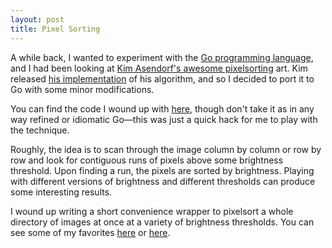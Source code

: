 ```yaml
---
layout: post
title: Pixel Sorting
---
```


A while back, I wanted to experiment with the [Go programming language](http://www.golang.org), and I had been looking at [Kim Asendorf's awesome pixelsorting](http://kimasendorf.com/mountain-tour/) art. Kim released [his implementation](https://twitter.com/kimasendorf/status/254212367561420802) of his algorithm, and so I decided to port it to Go with some minor modifications.

You can find the code I wound up with [here](https://github.com/awans/pixelsort), though don't take it as in any way refined or idiomatic Go—this was just a quick hack for me to play with the technique.

Roughly, the idea is to scan through the image column by column or row by row and look for contiguous runs of pixels above some brightness threshold. Upon finding a run, the pixels are sorted by brightness. Playing with different versions of brightness and different thresholds can produce some interesting results.

I wound up writing a short convenience wrapper to pixelsort a whole directory of images at once at a variety of brightness thresholds. You can see some of my favorites [here](https://plus.google.com/+AndrewWansley/posts/e2fq5LDxRtL) or [here](https://plus.google.com/+AndrewWansley/posts/TkrdwDRFHYp).
